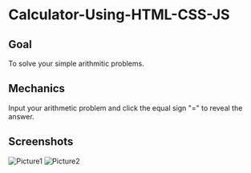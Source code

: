# Calculator-Using-HTML-CSS-JS

## Goal 

To solve your simple arithmitic problems.

## Mechanics 

Input your arithmetic problem and click the equal sign "=" to reveal the answer.

## Screenshots

![Picture1](https://user-images.githubusercontent.com/113250763/216977846-36763aec-99e4-4a0e-a74a-9f05db784e51.png)
![Picture2](https://user-images.githubusercontent.com/113250763/216978124-3c15585e-07b0-40a4-8646-c1675c68bf7c.png)

